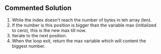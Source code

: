 ## Commented Solution

1. While the index doesn't reach the number of bytes in teh array (len).
2. If the number is this position is bigger than the variable max (initialized to cero), this is the new max till now.
3. Iterate to the next position.
4. When the loop exit, return the max variable which will content the biggest number.

